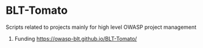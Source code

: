 # BLT-Tomato
Scripts related to projects mainly for high level OWASP project management
1) Funding https://owasp-blt.github.io/BLT-Tomato/
